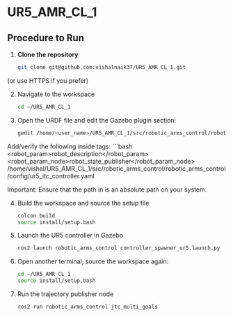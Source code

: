 # UR5_AMR_CL_1

## Procedure to Run

1. **Clone the repository**
   ```bash
   git clone git@github.com:vishalnaik37/UR5_AMR_CL_1.git

(or use HTTPS if you prefer)

2. Navigate to the workspace
   ```bash
   cd ~/UR5_AMR_CL_1

3. Open the URDF file and edit the Gazebo plugin section:
   ```bash
   gedit /home/<user_name>/UR5_AMR_CL_1/src/robotic_arms_control/robotic_arms_control/urdf/ur5.urdf
   
Add/verify the following inside <gazebo> tags:
     ```bash
      <gazebo>   
        <plugin name="gazebo_ros2_control" filename="libgazebo_ros2_control.so">
          <robot_param>robot_description</robot_param>
          <robot_param_node>robot_state_publisher</robot_param_node>
          <parameters>
            /home/vishal/UR5_AMR_CL_1/src/robotic_arms_control/robotic_arms_control/config/ur5_itc_controller.yaml
          </parameters>
        </plugin>
      </gazebo>

Important: Ensure that the path in <parameters> is an absolute path on your system.


4. Build the workspace and source the setup file
   ```bash
   colcon build
   source install/setup.bash

5. Launch the UR5 controller in Gazebo
    ```bash
   ros2 launch robotic_arms_control controller_spawner_ur5.launch.py

6. Open another terminal, source the workspace again:
    ```bash
   cd ~/UR5_AMR_CL_1
   source install/setup.bash

7. Run the trajectory publisher node
    ```bash
   ros2 run robotic_arms_control jtc_multi_goals
